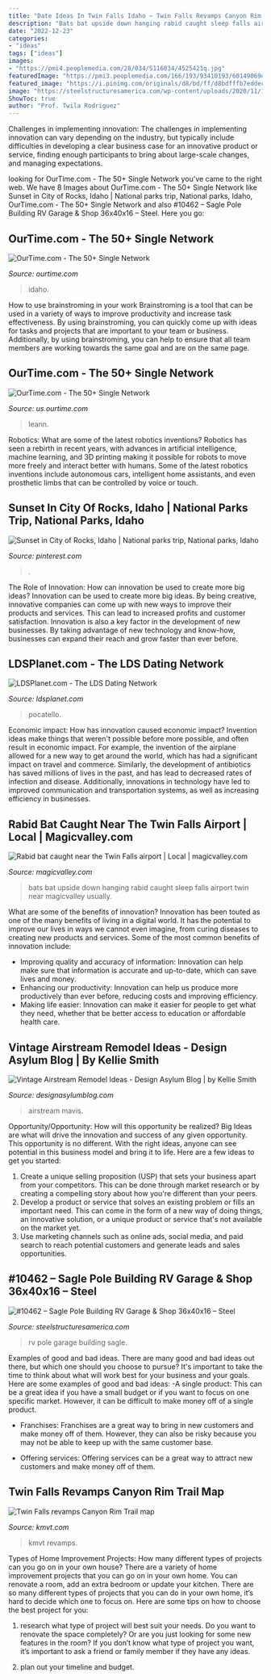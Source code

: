 ```yaml
---
title: "Date Ideas In Twin Falls Idaho ~ Twin Falls Revamps Canyon Rim Trail Map"
description: "Bats bat upside down hanging rabid caught sleep falls airport twin near magicvalley usually"
date: "2022-12-23"
categories:
- "ideas"
tags: ["ideas"]
images:
- "https://pmi4.peoplemedia.com/28/034/5116034/4525421q.jpg"
featuredImage: "https://pmi3.peoplemedia.com/166/193/93410193/60149069q.jpg"
featured_image: "https://i.pinimg.com/originals/d8/bd/ff/d8bdfffb7eddeca6082e66b6093fb728.jpg"
image: "https://steelstructuresamerica.com/wp-content/uploads/2020/11/10462-36x40x16-1.jpg"
ShowToc: true
author: "Prof. Twila Rodriguez"
---
```



Challenges in implementing innovation:
The challenges in implementing innovation can vary depending on the industry, but typically include difficulties in developing a clear business case for an innovative product or service, finding enough participants to bring about large-scale changes, and managing expectations.

	

		
looking for OurTime.com - The 50+ Single Network you've came to the right web. We have 8 Images about OurTime.com - The 50+ Single Network like Sunset in City of Rocks, Idaho | National parks trip, National parks, Idaho, OurTime.com - The 50+ Single Network and also #10462 – Sagle Pole Building RV Garage &amp; Shop 36x40x16 – Steel. Here you go:
		
    
## OurTime.com - The 50+ Single Network

<img loading=lazy src="https://pmi3.peoplemedia.com/166/193/93410193/60149069q.jpg" onerror="this.onerror=null;this.src='https://tse2.mm.bing.net/th?id=OIP.rT-idrbwz0nwfot4W3ujDgHaHa&amp;pid=15.1';" alt="OurTime.com - The 50+ Single Network">

_Source: ourtime.com_

>idaho. 

	

How to use brainstroming in your work
Brainstroming is a tool that can be used in a variety of ways to improve productivity and increase task effectiveness. By using brainstroming, you can quickly come up with ideas for tasks and projects that are important to your team or business. Additionally, by using brainstroming, you can help to ensure that all team members are working towards the same goal and are on the same page.

    
## OurTime.com - The 50+ Single Network

<img loading=lazy src="https://pmi8.peoplemedia.com/166/228/91516228/58997770q.jpg" onerror="this.onerror=null;this.src='https://tse3.mm.bing.net/th?id=OIP.hWO6Th-eg4yyXILihmCQFwHaHa&amp;pid=15.1';" alt="OurTime.com - The 50+ Single Network">

_Source: us.ourtime.com_

>leann. 

	

Robotics: What are some of the latest robotics inventions?
Robotics has seen a rebirth in recent years, with advances in artificial intelligence, machine learning, and 3D printing making it possible for robots to move more freely and interact better with humans. Some of the latest robotics inventions include autonomous cars, intelligent home assistants, and even prosthetic limbs that can be controlled by voice or touch.

    
## Sunset In City Of Rocks, Idaho | National Parks Trip, National Parks, Idaho

<img loading=lazy src="https://i.pinimg.com/originals/d8/bd/ff/d8bdfffb7eddeca6082e66b6093fb728.jpg" onerror="this.onerror=null;this.src='https://tse2.mm.bing.net/th?id=OIP.5QHxUMAEsX8IxMTE_ZnepgHaE8&amp;pid=15.1';" alt="Sunset in City of Rocks, Idaho | National parks trip, National parks, Idaho">

_Source: pinterest.com_

>. 

	

The Role of Innovation: How can innovation be used to create more big ideas?
Innovation can be used to create more big ideas. By being creative, innovative companies can come up with new ways to improve their products and services. This can lead to increased profits and customer satisfaction. Innovation is also a key factor in the development of new businesses. By taking advantage of new technology and know-how, businesses can expand their reach and grow faster than ever before.

    
## LDSPlanet.com - The LDS Dating Network

<img loading=lazy src="https://pmi4.peoplemedia.com/28/034/5116034/4525421q.jpg" onerror="this.onerror=null;this.src='https://tse3.mm.bing.net/th?id=OIP.yMYR7mStZjNPL_VFVDG_cgHaHa&amp;pid=15.1';" alt="LDSPlanet.com - The LDS Dating Network">

_Source: ldsplanet.com_

>pocatello. 

	

Economic impact: How has innovation caused economic impact?
Invention ideas make things that weren't possible before more possible, and often result in economic impact. For example, the invention of the airplane allowed for a new way to get around the world, which has had a significant impact on travel and commerce. Similarly, the development of antibiotics has saved millions of lives in the past, and has lead to decreased rates of infection and disease. Additionally, innovations in technology have led to improved communication and transportation systems, as well as increasing efficiency in businesses.

    
## Rabid Bat Caught Near The Twin Falls Airport | Local | Magicvalley.com

<img loading=lazy src="https://bloximages.chicago2.vip.townnews.com/magicvalley.com/content/tncms/assets/v3/editorial/e/07/e07d59ff-2d9a-59d6-8bd9-f4fb02856fb9/5b807fe49a017.image.jpg?resize=1200%2C800" onerror="this.onerror=null;this.src='https://tse3.mm.bing.net/th?id=OIP.pomCqDMHnRSn2exRdrqBZQHaE8&amp;pid=15.1';" alt="Rabid bat caught near the Twin Falls airport | Local | magicvalley.com">

_Source: magicvalley.com_

>bats bat upside down hanging rabid caught sleep falls airport twin near magicvalley usually. 

	

What are some of the benefits of innovation?
Innovation has been touted as one of the many benefits of living in a digital world. It has the potential to improve our lives in ways we cannot even imagine, from curing diseases to creating new products and services. Some of the most common benefits of innovation include: 
- Improving quality and accuracy of information: Innovation can help make sure that information is accurate and up-to-date, which can save lives and money. 
- Enhancing our productivity: Innovation can help us produce more productively than ever before, reducing costs and improving efficiency. 
- Making life easier: Innovation can make it easier for people to get what they need, whether that be better access to education or affordable health care.

    
## Vintage Airstream Remodel Ideas - Design Asylum Blog | By Kellie Smith

<img loading=lazy src="https://i2.wp.com/www.designasylumblog.com/wp-content/uploads/2017/07/48f0c33f552d9922823aebe606b375a8.jpg?resize=564%2C846&amp;ssl=1" onerror="this.onerror=null;this.src='https://tse3.mm.bing.net/th?id=OIP.Qhocst-Q0fEKC40lV0JcuAHaLH&amp;pid=15.1';" alt="Vintage Airstream Remodel Ideas - Design Asylum Blog | by Kellie Smith">

_Source: designasylumblog.com_

>airstream mavis. 

	

Opportunity/Opportunity: How will this opportunity be realized?
Big Ideas are what will drive the innovation and success of any given opportunity. This opportunity is no different. With the right ideas, anyone can see potential in this business model and bring it to life. Here are a few ideas to get you started: 
1. Create a unique selling proposition (USP) that sets your business apart from your competitors. This can be done through market research or by creating a compelling story about how you're different than your peers. 
2. Develop a product or service that solves an existing problem or fills an important need. This can come in the form of a new way of doing things, an innovative solution, or a unique product or service that's not available on the market yet. 
3. Use marketing channels such as online ads, social media, and paid search to reach potential customers and generate leads and sales opportunities.

    
## #10462 – Sagle Pole Building RV Garage &amp; Shop 36x40x16 – Steel

<img loading=lazy src="https://steelstructuresamerica.com/wp-content/uploads/2020/11/10462-36x40x16-1.jpg" onerror="this.onerror=null;this.src='https://tse1.mm.bing.net/th?id=OIP.glXLOmtjD2juOPHkzWaejwHaEK&amp;pid=15.1';" alt="#10462 – Sagle Pole Building RV Garage &amp; Shop 36x40x16 – Steel">

_Source: steelstructuresamerica.com_

>rv pole garage building sagle. 

	

Examples of good and bad ideas.
There are many good and bad ideas out there, but which one should you choose to pursue? It's important to take the time to think about what will work best for your business and your goals. Here are some examples of good and bad ideas: 
-A single product: This can be a great idea if you have a small budget or if you want to focus on one specific market. However, it can be difficult to make money off of a single product.

- Franchises: Franchises are a great way to bring in new customers and make money off of them. However, they can also be risky because you may not be able to keep up with the same customer base.

- Offering services: Offering services can be a great way to attract new customers and make money off of them.

    
## Twin Falls Revamps Canyon Rim Trail Map

<img loading=lazy src="https://gray-kmvt-prod.cdn.arcpublishing.com/resizer/XlHFMPIrpVrX4OKKReRMR7XR8qE=/980x0/smart/cloudfront-us-east-1.images.arcpublishing.com/gray/EFZSRSB7IVK3PERB2AWLHAJK3M.jpg" onerror="this.onerror=null;this.src='https://tse1.mm.bing.net/th?id=OIP.mOz9YLqreD3QbnJUlbVIKwHaEK&amp;pid=15.1';" alt="Twin Falls revamps Canyon Rim Trail map">

_Source: kmvt.com_

>kmvt revamps. 

	

Types of Home Improvement Projects: How many different types of projects can you go on in your own house?
There are a variety of home improvement projects that you can go on in your own home. You can renovate a room, add an extra bedroom or update your kitchen. There are so many different types of projects that you can do in your own home, it’s hard to decide which one to focus on. Here are some tips on how to choose the best project for you: 
1. research what type of project will best suit your needs. Do you want to renovate the space completely? Or are you just looking for some new features in the room? If you don’t know what type of project you want, it’s important to ask a friend or family member if they have any ideas. 

2. plan out your timeline and budget.


